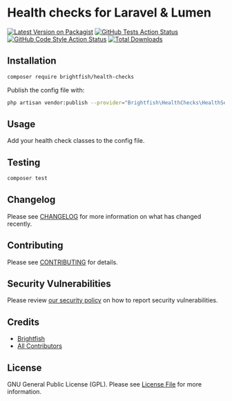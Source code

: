 # Health checks for Laravel & Lumen

[![Latest Version on Packagist](https://img.shields.io/packagist/v/brightfish/health-checks.svg?style=flat-square)](https://packagist.org/packages/brightfish/health-checks)
[![GitHub Tests Action Status](https://img.shields.io/github/workflow/status/brightfish/health-checks/run-tests?label=tests)](https://github.com/brightfish/health-checks/actions?query=workflow%3Arun-tests+branch%3Amain)
[![GitHub Code Style Action Status](https://img.shields.io/github/workflow/status/brightfish/health-checks/Check%20&%20fix%20styling?label=code%20style)](https://github.com/brightfish/health-checks/actions?query=workflow%3A"Check+%26+fix+styling"+branch%3Amain)
[![Total Downloads](https://img.shields.io/packagist/dt/brightfish/health-checks.svg?style=flat-square)](https://packagist.org/packages/brightfish/health-checks)

## Installation

```bash
composer require brightfish/health-checks
```

Publish the config file with:
```bash
php artisan vendor:publish --provider="Brightfish\HealthChecks\HealthServiceProvider" --tag="health-checks-config"
```

## Usage

Add your health check classes to the config file.

## Testing

```bash
composer test
```

## Changelog

Please see [CHANGELOG](CHANGELOG.md) for more information on what has changed recently.

## Contributing

Please see [CONTRIBUTING](.github/CONTRIBUTING.md) for details.

## Security Vulnerabilities

Please review [our security policy](../../security/policy) on how to report security vulnerabilities.

## Credits

- [Brightfish](https://github.com/brightfish-be)
- [All Contributors](../../contributors)

## License

GNU General Public License (GPL). Please see [License File](LICENSE.md) for more information.
